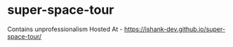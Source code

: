 # super-space-tour
Contains unprofessionalism
Hosted At - https://ishank-dev.github.io/super-space-tour/
